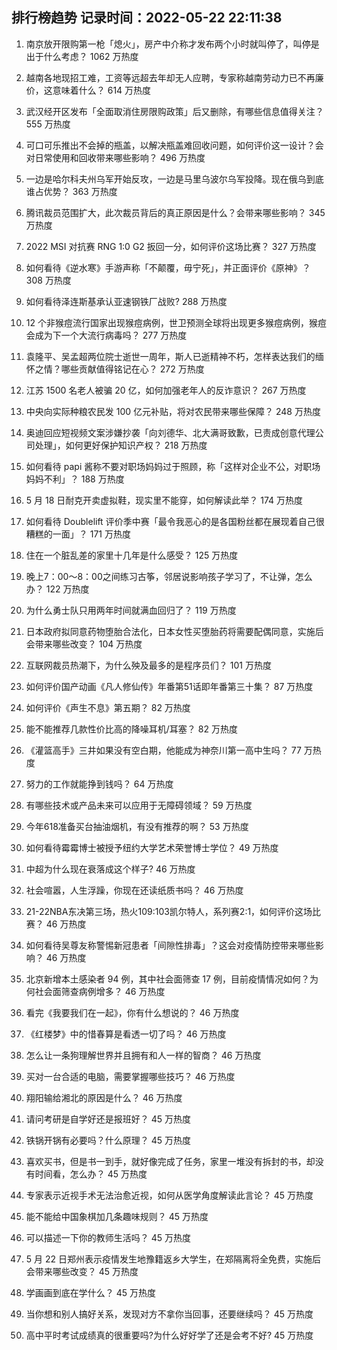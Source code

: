 
## 排行榜趋势 记录时间：2022-05-22 22:11:38
  
  1. 南京放开限购第一枪「熄火」，房产中介称才发布两个小时就叫停了，叫停是出于什么考虑？ 1062 万热度
    
  2. 越南各地现招工难，工资等远超去年却无人应聘，专家称越南劳动力已不再廉价，这意味着什么？ 614 万热度
    
  3. 武汉经开区发布「全面取消住房限购政策」后又删除，有哪些信息值得关注？ 555 万热度
    
  4. 可口可乐推出不会掉的瓶盖，以解决瓶盖难回收问题，如何评价这一设计？会对日常使用和回收带来哪些影响？ 496 万热度
    
  5. 一边是哈尔科夫州乌军开始反攻，一边是马里乌波尔乌军投降。现在俄乌到底谁占优势？ 363 万热度
    
  6. 腾讯裁员范围扩大，此次裁员背后的真正原因是什么？会带来哪些影响？ 345 万热度
    
  7. 2022 MSI 对抗赛 RNG 1:0 G2 扳回一分，如何评价这场比赛？ 327 万热度
    
  8. 如何看待《逆水寒》手游声称「不颠覆，毋宁死」，并正面评价《原神》？ 308 万热度
    
  9. 如何看待泽连斯基承认亚速钢铁厂战败? 288 万热度
    
  10. 12 个非猴痘流行国家出现猴痘病例，世卫预测全球将出现更多猴痘病例，猴痘会成为下一个大流行病毒吗？ 277 万热度
    
  11. 袁隆平、吴孟超两位院士逝世一周年，斯人已逝精神不朽，怎样表达我们的缅怀之情？哪些贡献值得铭记在心？ 272 万热度
    
  12. 江苏 1500 名老人被骗 20 亿，如何加强老年人的反诈意识？ 267 万热度
    
  13. 中央向实际种粮农民发 100 亿元补贴，将对农民带来哪些保障？ 248 万热度
    
  14. 奥迪回应短视频文案涉嫌抄袭「向刘德华、北大满哥致歉，已责成创意代理公司处理」，如何更好保护知识产权？ 218 万热度
    
  15. 如何看待 papi 酱称不要对职场妈妈过于照顾，称「这样对企业不公，对职场妈妈不利」？ 188 万热度
    
  16. 5 月 18 日耐克开卖虚拟鞋，现实里不能穿，如何解读此举？ 174 万热度
    
  17. 如何看待 Doublelift 评价季中赛「最令我恶心的是各国粉丝都在展现着自己很糟糕的一面」？ 171 万热度
    
  18. 住在一个脏乱差的家里十几年是什么感受？ 125 万热度
    
  19. 晚上7：00～8：00之间练习古筝，邻居说影响孩子学习了，不让弹，怎么办？ 122 万热度
    
  20. 为什么勇士队只用两年时间就满血回归了？ 119 万热度
    
  21. 日本政府拟同意药物堕胎合法化，日本女性买堕胎药将需要配偶同意，实施后会带来哪些改变？ 104 万热度
    
  22. 互联网裁员热潮下，为什么殃及最多的是程序员们？ 101 万热度
    
  23. 如何评价国产动画《凡人修仙传》年番第51话即年番第三十集？ 87 万热度
    
  24. 如何评价《声生不息》第五期？ 82 万热度
    
  25. 能不能推荐几款性价比高的降噪耳机/耳塞？ 82 万热度
    
  26. 《灌篮高手》三井如果没有空白期，他能成为神奈川第一高中生吗？ 77 万热度
    
  27. 努力的工作就能挣到钱吗？ 64 万热度
    
  28. 有哪些技术或产品未来可以应用于无障碍领域？ 59 万热度
    
  29. 今年618准备买台抽油烟机，有没有推荐的啊？ 53 万热度
    
  30. 如何看待霉霉博士被授予纽约大学艺术荣誉博士学位？ 49 万热度
    
  31. 中超为什么现在衰落成这个样子? 46 万热度
    
  32. 社会喧嚣，人生浮躁，你现在还读纸质书吗？ 46 万热度
    
  33. 21-22NBA东决第三场，热火109:103凯尔特人，系列赛2:1，如何评价这场比赛？ 46 万热度
    
  34. 如何看待吴尊友称警惕新冠患者「间隙性排毒」？这会对疫情防控带来哪些影响？ 46 万热度
    
  35. 北京新增本土感染者 94 例，其中社会面筛查 17 例，目前疫情情况如何？为何社会面筛查病例增多？ 46 万热度
    
  36. 看完《我要我们在一起》，你有什么想说的？ 46 万热度
    
  37. 《红楼梦》中的惜春算是看透一切了吗？ 46 万热度
    
  38. 怎么让一条狗理解世界并且拥有和人一样的智商？ 46 万热度
    
  39. 买对一台合适的电脑，需要掌握哪些技巧？ 46 万热度
    
  40. 翔阳输给湘北的原因是什么？ 46 万热度
    
  41. 请问考研是自学好还是报班好？ 45 万热度
    
  42. 铁锅开锅有必要吗？什么原理？ 45 万热度
    
  43. 喜欢买书，但是书一到手，就好像完成了任务，家里一堆没有拆封的书，却没有时间看，怎么办？ 45 万热度
    
  44. 专家表示近视手术无法治愈近视，如何从医学角度解读此言论？ 45 万热度
    
  45. 能不能给中国象棋加几条趣味规则？ 45 万热度
    
  46. 可以描述一下你的教师生活吗？ 45 万热度
    
  47. 5 月 22 日郑州表示疫情发生地豫籍返乡大学生，在郑隔离将全免费，实施后会带来哪些改变？ 45 万热度
    
  48. 学画画到底在学什么？ 45 万热度
    
  49. 当你想和别人搞好关系，发现对方不拿你当回事，还要继续吗？ 45 万热度
    
  50. 高中平时考试成绩真的很重要吗?为什么好好学了还是会考不好? 45 万热度
    
